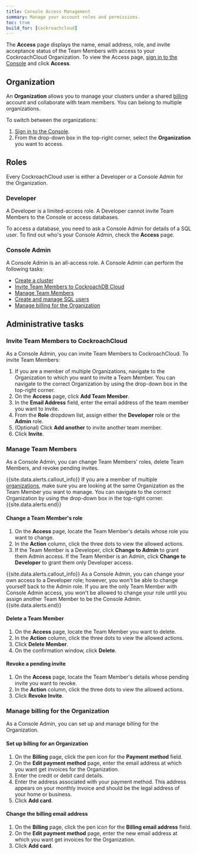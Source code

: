 ```yaml
---
title: Console Access Management
summary: Manage your account roles and permissions.
toc: true
build_for: [cockroachcloud]
---
```


The **Access** page displays the name, email address, role, and invite acceptance status of the Team Members with access to your CockroachCloud Organization. To view the Access page, [sign in to the Console](cockroachcloud-sign-up-for-a-cluster.html#sign-in) and click **Access**.

## Organization

An **Organization** allows you to manage your clusters under a shared [billing]() account and collaborate with team members. You can belong to multiple organizations.

To switch between the organizations:
1. [Sign in to the Console](cockroachcloud-create-your-account.html#sign-in).
2. From the drop-down box in the top-right corner, select the **Organization** you want to access.

## Roles

Every CockroachCloud user is either a Developer or a Console Admin for the Organization.

### Developer

A Developer is a limited-access role. A Developer cannot invite Team Members to the Console or access databases.

To access a database, you need to ask a Console Admin for details of a SQL user. To find out who's your Console Admin, check the **Access** page.

### Console Admin

A Console Admin is an all-access role. A Console Admin can perform the following tasks:

- [Create a cluster](cockroachcloud-create-your-cluster.html)
- [Invite Team Members to CockroachDB Cloud](#invite-team-members-to-cockroachcloud)
- [Manage Team Members](#manage-team-members)
- [Create and manage SQL users](cockroachcloud-connect-to-your-cluster.html#step-2-create-a-sql-user)
- [Manage billing for the Organization](#manage-billing-for-the-organization)

## Administrative tasks

### Invite Team Members to CockroachCloud

As a Console Admin, you can invite Team Members to CockroachCloud. To invite Team Members:

1. If you are a member of multiple Organizations, navigate to the Organization to which you want to invite a Team Member. You can navigate to the correct Organization by using the drop-down box in the top-right corner.
2. On the **Access** page, click **Add Team Member**.
3. In the **Email Address** field, enter the email address of the team member you want to invite.
4. From the **Role** dropdown list, assign either the **Developer** role or the **Admin** role.
5. (Optional) Click **Add another** to invite another team member.
6. Click **Invite**.

### Manage Team Members

As a Console Admin, you can change Team Members' roles, delete Team Members, and revoke pending invites.

{{site.data.alerts.callout_info}}
If you are a member of multiple [organizations](cockroachcloud-create-your-account.html#create-your-cockroachcloud-account), make sure you are looking at the same Organization as the Team Member you want to manage. You can navigate to the correct Organization by using the drop-down box in the top-right corner.
{{site.data.alerts.end}}

#### Change a Team Member's role

1. On the **Access** page, locate the Team Member's details whose role you want to change.
2. In the **Action** column, click the three dots to view the allowed actions.
3. If the Team Member is a Developer, click **Change to Admin** to grant them Admin access. If the Team Member is an Admin, click **Change to Developer** to grant them only Developer access.

{{site.data.alerts.callout_info}}
As a Console Admin, you can change your own access to a Developer role; however, you won't be able to change yourself back to the Admin role. If you are the only Team Member with Console Admin access, you won't be allowed to change your role until you assign another Team Member to be the Console Admin.
{{site.data.alerts.end}}

#### Delete a Team Member

1. On the **Access** page, locate the Team Member you want to delete.
2. In the **Action** column, click the three dots to view the allowed actions.
3. Click **Delete Member**.
4. On the confirmation window, click **Delete**.

#### Revoke a pending invite

1. On the **Access** page, locate the Team Member's details whose pending invite you want to revoke.
2. In the **Action** column, click the three dots to view the allowed actions.
3. Click **Revoke Invite**.

### Manage billing for the Organization

As a Console Admin, you can set up and manage billing for the Organization.

#### Set up billing for an Organization

1. On the **Billing** page, click the pen icon for the **Payment method** field.
2. On the **Edit payment method** page, enter the email address at which you want get invoices for the Organization.
3. Enter the credit or debit card details.
4. Enter the address associated with your payment method. This address appears on your monthly invoice and should be the legal address of your home or business.
4. Click **Add card**.

#### Change the billing email address

1. On the **Billing** page, click the pen icon for the **Billing email address** field.
2. On the **Edit payment method** page, enter the new email address at which you want get invoices for the Organization.
3. Click **Add card**.
